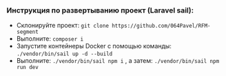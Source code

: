 ### Инструкция по развертыванию проект (Laravel sail):

- Склонируйте проект: `git clone https://github.com/064Pavel/RFM-segment`
- Выполните: `composer i`
- Запустите контейнеры Docker с помощью команды: `./vendor/bin/sail up -d --build`
- Выполните: `./vendor/bin/sail npm i` , а затем: `./vendor/bin/sail npm run dev`

